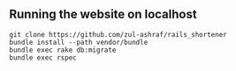 ## Running the website on localhost

```
git clone https://github.com/zul-ashraf/rails_shortener
bundle install --path vendor/bundle
bundle exec rake db:migrate
bundle exec rspec
```
